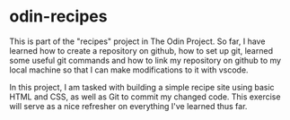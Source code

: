 # odin-recipes
This is part of the "recipes" project in The Odin Project.  So far, I have learned how to create a repository on github, how to set up git, learned some useful git commands and how to link my repository on github to my local machine so that I can make modifications to it with vscode.

In this project, I am tasked with building a simple recipe site using basic HTML and CSS, as well as Git to commit my changed code.  This exercise will serve as a nice refresher on everything I've learned thus far.